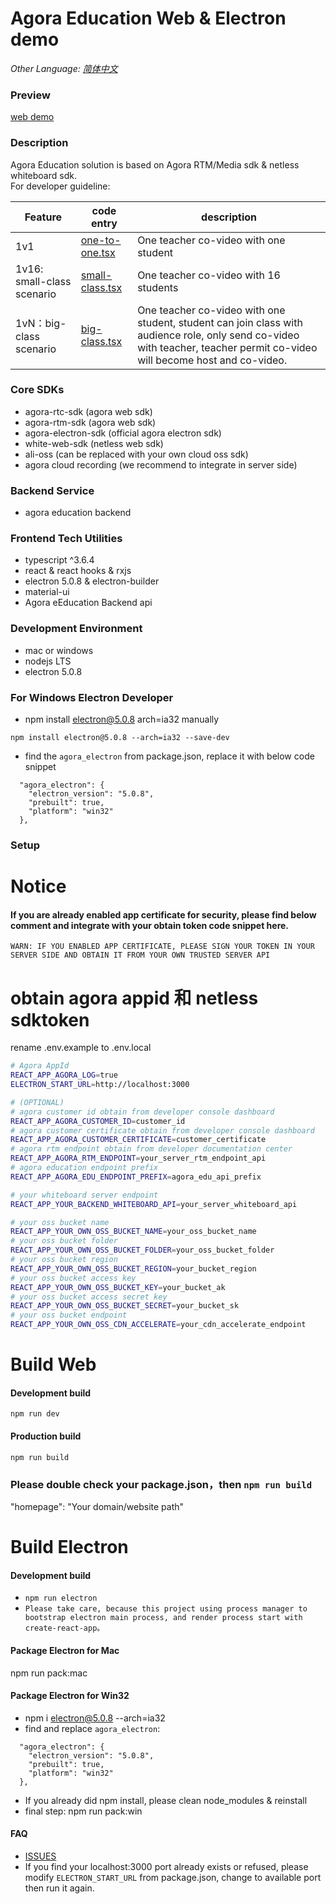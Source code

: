 # Agora Education Web & Electron demo  
*Other Language: [简体中文](README.zh.md)*

### Preview
  [web demo](https://solutions.agora.io/education/web/)

### Description
  Agora Education solution is based on Agora RTM/Media sdk & netless whiteboard sdk.  
  For developer guideline:

  |Feature|code entry|description|  
  | ---- | ----- | ----- |
  | 1v1 | [one-to-one.tsx](./src/pages/classroom/one-to-one.tsx) | One teacher co-video with one student |
  | 1v16: small-class scenario| [small-class.tsx](./src/pages/classroom/small-class.tsx) | One teacher co-video with 16 students |
  | 1vN：big-class scenario | [big-class.tsx](./src/pages/classroom/big-class.tsx) | One teacher co-video with one student, student can join class with audience role, only send co-video with teacher, teacher permit co-video will become host and co-video. |

### Core SDKs
  * agora-rtc-sdk (agora web sdk)
  * agora-rtm-sdk (agora web sdk)
  * agora-electron-sdk  (official agora electron sdk)
  * white-web-sdk (netless web sdk)
  * ali-oss (can be replaced with your own cloud oss sdk)
  * agora cloud recording (we recommend to integrate in server side)

### Backend Service  
  * agora education backend

### Frontend Tech Utilities
  * typescript ^3.6.4
  * react & react hooks & rxjs
  * electron 5.0.8 & electron-builder
  * material-ui
  * Agora eEducation Backend api


### Development Environment
  * mac or windows
  * nodejs LTS
  * electron 5.0.8

### For Windows Electron Developer
  * npm install electron@5.0.8 arch=ia32 manually  
  ```  
  npm install electron@5.0.8 --arch=ia32 --save-dev
  ```  
  * find the `agora_electron` from package.json, replace it with below code snippet  
  ```
    "agora_electron": {
      "electron_version": "5.0.8",
      "prebuilt": true,
      "platform": "win32"
    },
  ```  

### Setup

# Notice 
#### If you are already enabled app certificate for security, please find below comment and integrate with your obtain token code snippet here.
```
WARN: IF YOU ENABLED APP CERTIFICATE, PLEASE SIGN YOUR TOKEN IN YOUR SERVER SIDE AND OBTAIN IT FROM YOUR OWN TRUSTED SERVER API
```

# obtain agora appid 和 netless sdktoken
  rename .env.example to .env.local
```bash
# Agora AppId
REACT_APP_AGORA_LOG=true
ELECTRON_START_URL=http://localhost:3000

# (OPTIONAL)
# agora customer id obtain from developer console dashboard
REACT_APP_AGORA_CUSTOMER_ID=customer_id
# agora customer certificate obtain from developer console dashboard
REACT_APP_AGORA_CUSTOMER_CERTIFICATE=customer_certificate
# agora rtm endpoint obtain from developer documentation center
REACT_APP_AGORA_RTM_ENDPOINT=your_server_rtm_endpoint_api
# agora education endpoint prefix
REACT_APP_AGORA_EDU_ENDPOINT_PREFIX=agora_edu_api_prefix

# your whiteboard server endpoint
REACT_APP_YOUR_BACKEND_WHITEBOARD_API=your_server_whiteboard_api

# your oss bucket name
REACT_APP_YOUR_OWN_OSS_BUCKET_NAME=your_oss_bucket_name
# your oss bucket folder
REACT_APP_YOUR_OWN_OSS_BUCKET_FOLDER=your_oss_bucket_folder
# your oss bucket region
REACT_APP_YOUR_OWN_OSS_BUCKET_REGION=your_bucket_region
# your oss bucket access key
REACT_APP_YOUR_OWN_OSS_BUCKET_KEY=your_bucket_ak
# your oss bucket access secret key
REACT_APP_YOUR_OWN_OSS_BUCKET_SECRET=your_bucket_sk
# your oss bucket endpoint
REACT_APP_YOUR_OWN_OSS_CDN_ACCELERATE=your_cdn_accelerate_endpoint
```

# Build Web 

#### Development build
  `npm run dev`

#### Production build
  `npm run build`

### Please double check your package.json，then `npm run build`
  "homepage": "Your domain/website path"

# Build Electron

#### Development build
  * `npm run electron`  
  * `Please take care, because this project using process manager to bootstrap electron main process, and render process start with create-react-app。`  

#### Package Electron for Mac  
  npm run pack:mac  

#### Package Electron for Win32  
  * npm i electron@5.0.8 --arch=ia32  
  * find and replace `agora_electron`:  
  ```
    "agora_electron": {
      "electron_version": "5.0.8",
      "prebuilt": true,
      "platform": "win32"
    },
  ```    
  * If you already did npm install, please clean node_modules & reinstall  
  * final step: npm run pack:win   

#### FAQ
  * [ISSUES](https://github.com/AgoraIO-Usecase/eEducation/issues/new)  
  * If you find your localhost:3000 port already exists or refused, please modify `ELECTRON_START_URL` from package.json, change to available port then run it again.  
